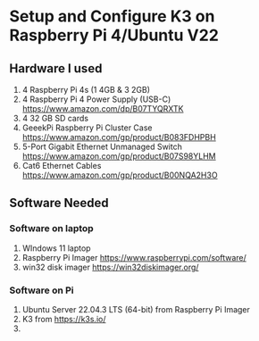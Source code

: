 # Setup and Configure K3 on Raspberry Pi 4/Ubuntu V22

## Hardware I used
1. 4 Raspberry Pi 4s (1 4GB & 3 2GB) 
2. 4 Raspberry Pi 4 Power Supply (USB-C) https://www.amazon.com/dp/B07TYQRXTK
3. 4 32 GB SD cards
4. GeeekPi Raspberry Pi Cluster Case https://www.amazon.com/gp/product/B083FDHPBH
5. 5-Port Gigabit Ethernet Unmanaged Switch https://www.amazon.com/gp/product/B07S98YLHM
6. Cat6 Ethernet Cables https://www.amazon.com/gp/product/B00NQA2H3O

## Software Needed

### Software on laptop
1. WIndows 11 laptop
2. Raspberry Pi Imager https://www.raspberrypi.com/software/
3. win32 disk imager https://win32diskimager.org/
   
### Software on Pi 
1. Ubuntu Server 22.04.3 LTS (64-bit) from Raspberry Pi Imager
2. K3 from https://k3s.io/
3. 

